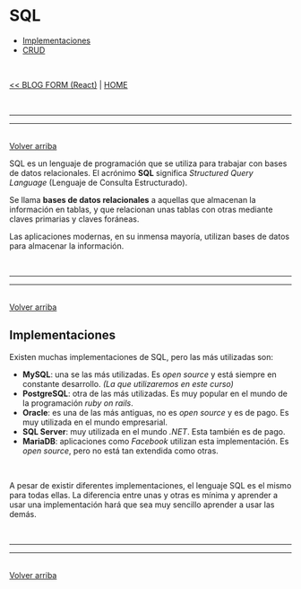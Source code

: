 # SQL

<div id="index"></div>

* [Implementaciones](#implementaciones)
* [CRUD](#crud)

<br/>


[<< BLOG FORM (React)](../module_08-react/09_blog/37_blog_form.md#blog-form) | [HOME](../../README.md#devcamp)


<br/><hr/>
<hr/><br/>


<div align='rigth'>
    <a href='#index'>Volver arriba</a>
</div>


SQL es un lenguaje de programación que se utiliza para trabajar con bases de datos relacionales. El acrónimo **SQL** significa *Structured Query Language* (Lenguaje de Consulta Estructurado).

Se llama **bases de datos relacionales** a aquellas que almacenan la información en tablas, y que relacionan unas tablas con otras mediante claves primarias y claves foráneas.

Las aplicaciones modernas, en su inmensa mayoría, utilizan bases de datos para almacenar la información.


<br/><hr/>
<hr/><br/>


<div align='rigth'>
    <a href='#index'>Volver arriba</a>
</div>


## Implementaciones

Existen muchas implementaciones de SQL, pero las más utilizadas son:

* **MySQL**: una se las más utilizadas. Es *open source* y está siempre en constante desarrollo. *(La que utilizaremos en este curso)*
* **PostgreSQL**: otra de las más utilizadas. Es muy popular en el mundo de la programación *ruby on rails*.
* **Oracle**: es una de las más antiguas, no es *open source* y es de pago. Es muy utilizada en el mundo empresarial.
* **SQL Server**: muy utilizada en el mundo *.NET*. Esta también es de pago.
* **MariaDB**: aplicaciones como *Facebook* utilizan esta implementación. Es *open source*, pero no está tan extendida como otras.

<br/>

A pesar de existir diferentes implementaciones, el lenguaje SQL es el mismo para todas ellas. La diferencia entre unas y otras es mínima y aprender a usar una implementación hará que sea muy sencillo aprender a usar las demás.


<br/><hr/>
<hr/><br/>


<div align='rigth'>
    <a href='#index'>Volver arriba</a>
</div>


